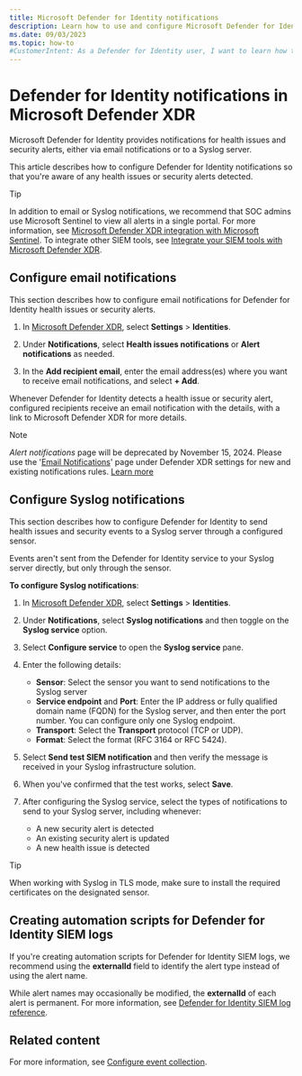 ```yaml
---
title: Microsoft Defender for Identity notifications
description: Learn how to use and configure Microsoft Defender for Identity notifications in Microsoft Defender XDR.
ms.date: 09/03/2023
ms.topic: how-to
#CustomerIntent: As a Defender for Identity user, I want to learn how to work with Defender for Identity notifications to make sure I'm up to date about events detected by Defender for Identity.
---
```


# Defender for Identity notifications in Microsoft Defender XDR

Microsoft Defender for Identity provides notifications for health issues and security alerts, either via email notifications or to a Syslog server.

This article describes how to configure Defender for Identity notifications so that you're aware of any health issues or security alerts detected.

> [!TIP]
> In addition to email or Syslog notifications, we recommend that SOC admins use Microsoft Sentinel to view all alerts in a single portal.
> For more information, see [Microsoft Defender XDR integration with Microsoft Sentinel](/azure/sentinel/microsoft-365-defender-sentinel-integration).
> To integrate other SIEM tools, see [Integrate your SIEM tools with Microsoft Defender XDR](/microsoft-365/security/defender/configure-siem-defender).

## Configure email notifications

This section describes how to configure email notifications for Defender for Identity health issues or security alerts.

1. In [Microsoft Defender XDR](https://security.microsoft.com), select **Settings** > **Identities**. 

1. Under **Notifications**, select **Health issues notifications** or **Alert notifications** as needed.

1. In the **Add recipient email**, enter the email address(es) where you want to receive email notifications, and select **+ Add**.

Whenever Defender for Identity detects a health issue or security alert, configured recipients receive an email notification with the details, with a link to Microsoft Defender XDR for more details.

> [!NOTE]
> *Alert notifications* page will be deprecated by November 15, 2024. Please use the '[Email Notifications](https://security.microsoft.com/securitysettings/defender/email_notifications)' page under Defender XDR settings for new and existing notifications rules. [Learn more](https://aka.ms/IncidentsNotificationsDefenderXdr)
## Configure Syslog notifications

This section describes how to configure Defender for Identity to send health issues and security events to a Syslog server through a configured sensor. 

Events aren't sent from the Defender for Identity service to your Syslog server directly, but only through the sensor.

**To configure Syslog notifications**:

1. In [Microsoft Defender XDR](https://security.microsoft.com), select **Settings** > **Identities**.

1. Under **Notifications**, select **Syslog notifications** and then toggle on the **Syslog service** option.

1. Select **Configure service** to open the **Syslog service** pane.

1. Enter the following details:

    - **Sensor**: Select the sensor you want to send notifications to the Syslog server
    - **Service endpoint** and **Port**: Enter the IP address or fully qualified domain name (FQDN) for the Syslog server, and then enter the port number. You can configure only one Syslog endpoint.
    - **Transport**: Select the **Transport** protocol (TCP or UDP).
    - **Format**: Select the format (RFC 3164 or RFC 5424).

1. Select **Send test SIEM notification** and then verify the message is received in your Syslog infrastructure solution.

1. When you've confirmed that the test works, select **Save**.

1. After configuring the Syslog service, select the types of notifications to send to your Syslog server, including whenever:

    - A new security alert is detected
    - An existing security alert is updated
    - A new health issue is detected

> [!TIP]
> When working with Syslog in TLS mode, make sure to install the required certificates on the designated sensor.

## Creating automation scripts for Defender for Identity SIEM logs

If you're creating automation scripts for Defender for Identity SIEM logs, we recommend using the **externalId** field to identify the alert type instead of using the alert name. 

While alert names may occasionally be modified, the **externalId** of each alert is permanent. For more information, see [Defender for Identity SIEM log reference](cef-format-sa.md).

## Related content

For more information, see [Configure event collection](deploy/configure-event-collection.md).
